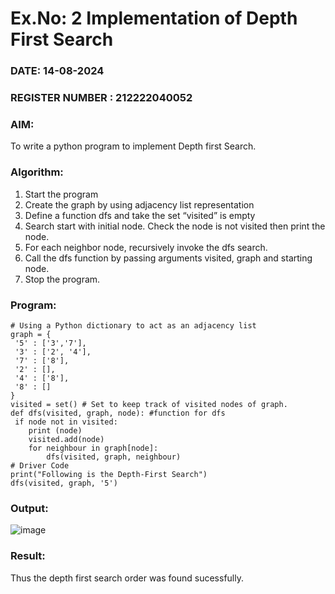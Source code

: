 
# Ex.No: 2  Implementation of Depth First Search
### DATE: 14-08-2024                                                    
### REGISTER NUMBER : 212222040052
### AIM: 
To write a python program to implement Depth first Search. 
### Algorithm:
1. Start the program
2. Create the graph by using adjacency list representation
3. Define a function dfs and take the set “visited” is empty 
4. Search start with initial node. Check the node is not visited then print the node.
5. For each neighbor node, recursively invoke the dfs search.
6. Call the dfs function by passing arguments visited, graph and starting node.
7. Stop the program.
### Program:
```
# Using a Python dictionary to act as an adjacency list
graph = {
 '5' : ['3','7'],
 '3' : ['2', '4'],
 '7' : ['8'],
 '2' : [],
 '4' : ['8'],
 '8' : []
}
visited = set() # Set to keep track of visited nodes of graph.
def dfs(visited, graph, node): #function for dfs
 if node not in visited:
    print (node)
    visited.add(node)
    for neighbour in graph[node]:
        dfs(visited, graph, neighbour)
# Driver Code
print("Following is the Depth-First Search")
dfs(visited, graph, '5') 
```
### Output:
![image](https://github.com/user-attachments/assets/8ca7c047-390a-4903-b130-0a306bd90339)

### Result:
Thus the depth first search order was found sucessfully.
